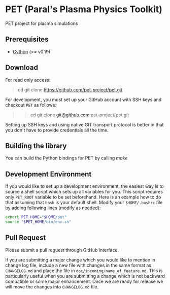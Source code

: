 

# PET (Paral's Plasma Physics Toolkit) #

PET project for plasma simulations

## Prerequisites ##

* [Cython](http://www.cython.org) (>= v0.19)

## Download ##

For read only access:

> cd
> git clone https://github.com/pet-project/pet.git

For development, you must set up your GitHub account with SSH keys and checkout
`PET` as follows:

>> cd
>> git clone git@github.com:pet-project/pet.git

Setting up SSH keys and using native GIT transport protocol is better in that
you don't have to provide credentials all the time.

## Building the library ##

You can build the Python bindings for PET by calling *make*

## Development Environment ##

If you would like to set up a development environment, the easiest way is to
source a shell script which sets up all variables for you. This script requires
only `PET_ROOT` variable to be set beforehand. Here is an example how to do
that assuming that `bash` is your default shell. Modify your `$HOME/.bashrc`
file by adding following lines (modify as needed):

```bash
export PET_HOME="$HOME/pet"
source "$PET_HOME/bin/env.sh"
```

## Pull Request ##

Please submit a pull reguest through GitHub interface.

If you are submitting a major change which you would like to mention in change
log file, include a new file with changes in the same format as `CHANGELOG.md`
and place the file in `doc/incoming/name_of_feature.md`. This is particularly
useful when you are submitting a change which is not backward compatible or
some major enhancement. Once we are ready for release we will move the changes
into `CHANGELOG.md` file.
